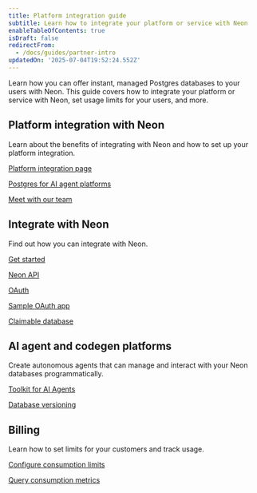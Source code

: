 ```yaml
---
title: Platform integration guide
subtitle: Learn how to integrate your platform or service with Neon
enableTableOfContents: true
isDraft: false
redirectFrom:
  - /docs/guides/partner-intro
updatedOn: '2025-07-04T19:52:24.552Z'
---
```


Learn how you can offer instant, managed Postgres databases to your users with Neon. This guide covers how to integrate your platform or service with Neon, set usage limits for your users, and more.

<CTA title="Explore our platform integration success stories" description="Discover how platforms like <a href='/blog/neon-postgres-on-vercel'>Vercel</a>, <a href='https://www.linkedin.com/posts/nikitashamgunov_heres-the-story-on-how-we-accidentally-created-activity-7242909460304699393-6mr2/'>Replit</a>, <a href='/blog/how-retool-uses-retool-and-the-neon-api-to-manage-300k-postgres-databases'>Retool</a>, and <a href='https://www.koyeb.com/blog/serverless-postgres-public-preview'>Koyeb</a> have integrated Neon into their platforms." isIntro></CTA>

## Platform integration with Neon

Learn about the benefits of integrating with Neon and how to set up your platform integration.

<DetailIconCards>

<a href="/platforms" description="Read about the benefits of integrating with Neon" icon="handshake">Platform integration page</a>

<a href="/use-cases/ai-agents" description="Learn how agents and codegen platforms integrate Neon as their database backend" icon="handshake">Postgres for AI agent platforms</a>

<a href="/contact-sales" description="Request a meeting with our team to learn more" icon="todo">Meet with our team</a>

</DetailIconCards>

## Integrate with Neon

Find out how you can integrate with Neon.

<DetailIconCards>

<a href="/docs/guides/platform-integration-get-started" description="Learn the essentials for integrating with Neon" icon="import">Get started</a>

<a href="/docs/reference/api-reference" description="Integrate using the Neon API" icon="transactions">Neon API</a>

<a href="/docs/guides/oauth-integration" description="Integrate with Neon using OAuth" icon="check">OAuth</a>

<a href="https://github.com/neondatabase/neon-branches-visualizer" description="Check out a sample OAuth application" icon="lock-landscape">Sample OAuth app</a>

<a href="/docs/workflows/claimable-database-integration" description="Manage Neon projects for users with the database claim API" icon="transactions">Claimable database</a>

</DetailIconCards>

## AI agent and codegen platforms

Create autonomous agents that can manage and interact with your Neon databases programmatically.

<DetailIconCards>
<a href="https://github.com/neondatabase/toolkit" description="Spin up a Postgres database in seconds" icon="openai">Toolkit for AI Agents</a>

<a href="/docs/ai/ai-database-versioning" description="How AI agents and codegen platforms use Neon snapshot APIs for database versioning" icon="openai">Database versioning</a>
</DetailIconCards>

## Billing

Learn how to set limits for your customers and track usage.

<DetailIconCards>

<a href="/docs/guides/consumption-limits" description="Use the Neon API to set consumption limits for your customers" icon="cheque">Configure consumption limits</a>

<a href="/docs/guides/consumption-metrics" description="Track usage with Neon's consumption metrics APIs" icon="queries">Query consumption metrics</a>

</DetailIconCards>
